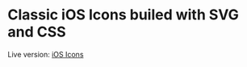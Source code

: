 # Classic iOS Icons builed with SVG and CSS
Live version: [iOS Icons](https://ios-icons.gololobov.dev)